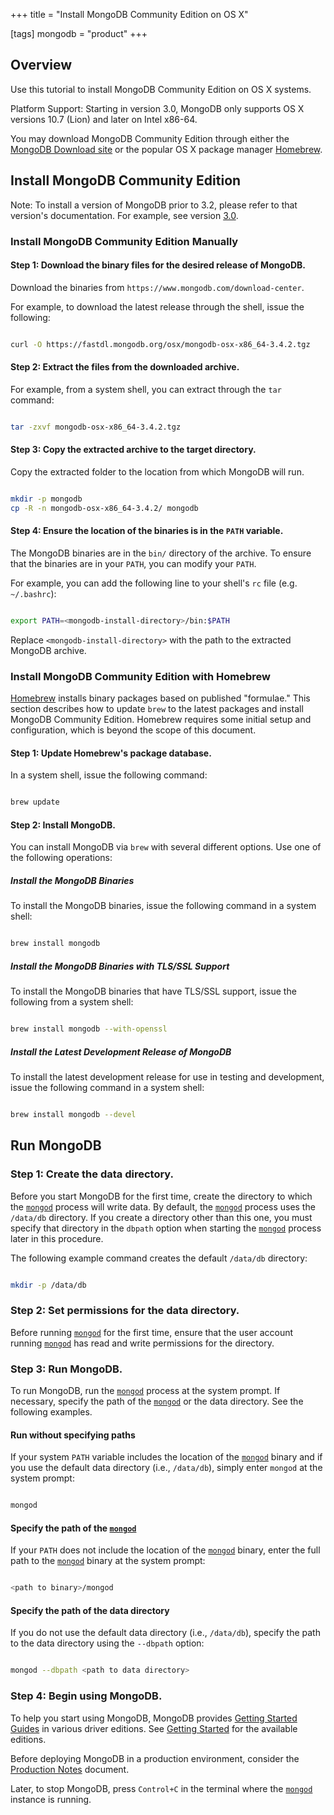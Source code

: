 +++
title = "Install MongoDB Community Edition on OS X"

[tags]
mongodb = "product"
+++

## Overview

Use this tutorial to install MongoDB Community Edition on OS X systems.

Platform Support: Starting in version 3.0, MongoDB only supports OS X versions 10.7 (Lion)
and later on Intel x86-64.

You may download MongoDB Community Edition through either the [MongoDB
Download site](https://www.mongodb.com/download-center) or the
popular OS X package manager [Homebrew](http://brew.sh/).


## Install MongoDB Community Edition

Note: To install a version of MongoDB prior to 3.2, please refer to that version's documentation. For example, see version [3.0](https://docs.mongodb.com/v3.0/tutorial/install-mongodb-on-os-x/). 


### Install MongoDB Community Edition Manually


#### Step 1: Download the binary files for the desired release of MongoDB.

Download the binaries from ``https://www.mongodb.com/download-center``.

For example, to download the latest release through the shell, issue
the following:

```sh

curl -O https://fastdl.mongodb.org/osx/mongodb-osx-x86_64-3.4.2.tgz

```


#### Step 2: Extract the files from the downloaded archive.

For example, from a system shell, you can extract through the ``tar`` command:

```sh

tar -zxvf mongodb-osx-x86_64-3.4.2.tgz

```


#### Step 3: Copy the extracted archive to the target directory.

Copy the extracted folder to the location from which MongoDB will run.

```sh

mkdir -p mongodb
cp -R -n mongodb-osx-x86_64-3.4.2/ mongodb

```


#### Step 4: Ensure the location of the binaries is in the ``PATH`` variable.

The MongoDB binaries are in the ``bin/`` directory of the archive. To
ensure that the binaries are in your ``PATH``, you can modify your
``PATH``.

For example, you can add the following line to your shell's
``rc`` file (e.g. ``~/.bashrc``):

```sh

export PATH=<mongodb-install-directory>/bin:$PATH

```

Replace ``<mongodb-install-directory>`` with the path to the extracted
MongoDB archive.


### Install MongoDB Community Edition with Homebrew

[Homebrew](http://brew.sh/) installs binary packages based on published
"formulae." This section describes how to update ``brew`` to the latest
packages and install MongoDB Community Edition. Homebrew requires some initial
setup and configuration, which is beyond the scope of this document.


#### Step 1: Update Homebrew's package database.

In a system shell, issue the following command:

```sh

brew update

```


#### Step 2: Install MongoDB.

You can install MongoDB via ``brew`` with several different options. Use
one of the following operations:


##### Install the MongoDB Binaries

To install the MongoDB binaries, issue the following command in a
system shell:

```sh

brew install mongodb

```


##### Install the MongoDB Binaries with TLS/SSL Support

To install the MongoDB binaries that have TLS/SSL support,
issue the following from a system shell:

```sh

brew install mongodb --with-openssl

```


##### Install the Latest Development Release of MongoDB

To install the latest development release for use in testing and
development, issue the following command in a system shell:

```sh

brew install mongodb --devel

```


## Run MongoDB


### Step 1: Create the data directory.

Before you start MongoDB for the first time, create the directory to
which the [``mongod``](#bin.mongod) process will write data. By default, the
[``mongod``](#bin.mongod) process uses the ``/data/db`` directory. If you create
a directory other than this one, you must specify that directory in the
``dbpath`` option when starting the [``mongod``](#bin.mongod) process
later in this procedure.

The following example command creates the default ``/data/db`` directory:

```sh

mkdir -p /data/db

```


### Step 2: Set permissions for the data directory.

Before running [``mongod``](#bin.mongod) for the first time, ensure that the
user account running [``mongod``](#bin.mongod) has read and write permissions
for the directory.


### Step 3: Run MongoDB.

To run MongoDB, run the [``mongod``](#bin.mongod) process at the system prompt.
If necessary, specify the path of the [``mongod``](#bin.mongod) or the data
directory. See the following examples.


#### Run without specifying paths

If your system ``PATH`` variable includes the location of the
[``mongod``](#bin.mongod) binary and if you use the default data directory
(i.e., ``/data/db``), simply enter ``mongod`` at the system prompt:

```sh

mongod

```


#### Specify the path of the [``mongod``](#bin.mongod)

If your ``PATH`` does not include the location of the
[``mongod``](#bin.mongod) binary, enter the full path to the [``mongod``](#bin.mongod)
binary at the system prompt:

```sh

<path to binary>/mongod

```


#### Specify the path of the data directory

If you do not use the default data directory (i.e., ``/data/db``),
specify the path to the data directory using the ``--dbpath`` option:

```sh

mongod --dbpath <path to data directory>

```


### Step 4: Begin using MongoDB.

To help you start using MongoDB, MongoDB provides [Getting
Started Guides](#getting-started) in various driver editions. See
[Getting Started](#getting-started) for the available editions.

Before deploying MongoDB in a production environment, consider the
[Production Notes](#) document.

Later, to stop MongoDB, press ``Control+C`` in the terminal where the
[``mongod``](#bin.mongod) instance is running.
